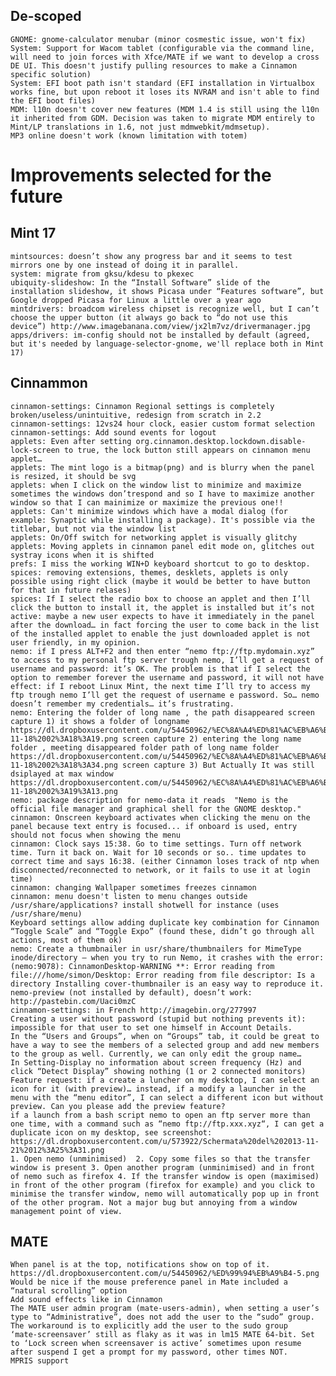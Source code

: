 De-scoped
---------		
	GNOME: gnome-calculator menubar (minor cosmestic issue, won't fix)
	System: Support for Wacom tablet (configurable via the command line, will need to join forces with Xfce/MATE if we want to develop a cross DE UI. This doesn't justify pulling resources to make a Cinnamon specific solution)	
	System: EFI boot path isn't standard (EFI installation in Virtualbox works fine, but upon reboot it loses its NVRAM and isn't able to find the EFI boot files)
	MDM: l10n doesn't cover new features (MDM 1.4 is still using the l10n it inherited from GDM. Decision was taken to migrate MDM entirely to Mint/LP translations in 1.6, not just mdmwebkit/mdmsetup).
	MP3 online doesn't work (known limitation with totem)	

Improvements selected for the future
=====================================

Mint 17
-------
	mintsources: doesn’t show any progress bar and it seems to test mirrors one by one instead of doing it in parallel.
	system: migrate from gksu/kdesu to pkexec
	ubiquity-slideshow: In the “Install Software” slide of the installation slideshow, it shows Picasa under “Features software”, but Google dropped Picasa for Linux a little over a year ago
	mintdrivers: broadcom wireless chipset is recognize well, but I can’t choose the upper button (it always go back to “do not use this device”) http://www.imagebanana.com/view/jx2lm7vz/drivermanager.jpg
	apps/drivers: im-config should not be installed by default (agreed, but it's needed by language-selector-gnome, we'll replace both in Mint 17)	

Cinnammon
---------	
	cinnamon-settings: Cinnamon Regional settings is completely broken/useless/unintuitive, redesign from scratch in 2.2
	cinnamon-settings: 12vs24 hour clock, easier custom format selection
	cinnamon-settings: Add sound events for logout
	applets: Even after setting org.cinnamon.desktop.lockdown.disable-lock-screen to true, the lock button still appears on cinnamon menu applet…
	applets: The mint logo is a bitmap(png) and is blurry when the panel is resized, it should be svg
	applets: when I click on the window list to minimize and maximize sometimes the windows don’trespond and so I have to maximize another window so that I can mainimize or maximize the previous one!!	
	applets: Can't minimize windows which have a modal dialog (for example: Synaptic while installing a package). It's possible via the titlebar, but not via the window list
	applets: On/Off switch for networking applet is visually glitchy
	applets: Moving applets in cinnamon panel edit mode on, glitches out systray icons when it is shifted		
	prefs: I miss the working WIN+D keyboard shortcut to go to desktop.
	spices: removing extensions, themes, desklets, applets is only possible using right click (maybe it would be better to have button for that in future relases)
	spices: If I select the radio box to choose an applet and then I’ll click the button to install it, the applet is installed but it’s not active: maybe a new user expects to have it immediately in the panel after the download… in fact forcing the user to come back in the list of the installed applet to enable the just downloaded applet is not user friendly, in my opinion.
	nemo: if I press ALT+F2 and then enter “nemo ftp://ftp.mydomain.xyz” to access to my personal ftp server trough nemo, I’ll get a request of username and password: it’s OK. The problem is that if I select the option to remember forever the username and password, it will not have effect: if I reboot Linux Mint, the next time I’ll try to access my ftp trough nemo I’ll get the request of username e password. So… nemo doesn’t remember my credentials… it’s frustrating.
	nemo: Entering the folder of long name , the path disappeared screen capture 1) it shows a folder of longname https://dl.dropboxusercontent.com/u/54450962/%EC%8A%A4%ED%81%AC%EB%A6%B0%EC%83%B7%2C%202013-11-18%2002%3A18%3A19.png screen capture 2) entering the long name folder , meeting disappeared folder path of long name folder https://dl.dropboxusercontent.com/u/54450962/%EC%8A%A4%ED%81%AC%EB%A6%B0%EC%83%B7%2C%202013-11-18%2002%3A18%3A34.png screen capture 3) But Actually It was still dsiplayed at max window https://dl.dropboxusercontent.com/u/54450962/%EC%8A%A4%ED%81%AC%EB%A6%B0%EC%83%B7%2C%202013-11-18%2002%3A19%3A13.png	
	nemo: package description for nemo-data it reads  "Nemo is the official file manager and graphical shell for the GNOME desktop."
	cinnamon: Onscreen keyboard activates when clicking the menu on the panel because text entry is focused... if onboard is used, entry should not focus when showing the menu	
	cinnamon: Clock says 15:38. Go to time settings. Turn off network time. Turn it back on. Wait for 10 seconds or so.. time updates to correct time and says 16:38. (either Cinnamon loses track of ntp when disconnected/reconnected to network, or it fails to use it at login time)		
    cinnamon: changing Wallpaper sometimes freezes cinnamon	
	cinnamon: menu doesn't listen to menu changes outside /usr/share/applications? install shotwell for instance (uses /usr/share/menu)
	Keyboard settings allow adding duplicate key combination for Cinnamon “Toggle Scale” and “Toggle Expo” (found these, didn’t go through all actions, most of them ok)
	nemo: Create a thumbnailer in usr/share/thumbnailers for MimeType inode/directory – when you try to run Nemo, it crashes with the error:  (nemo:9078): CinnamonDesktop-WARNING **: Error reading from file:///home/simon/Desktop: Error reading from file descriptor: Is a directory Installing cover-thumbnailer is an easy way to reproduce it.
	nemo-preview (not installed by default), doesn’t work: http://pastebin.com/Uaci0mzC
	cinnamon-settings: in French http://imagebin.org/277997
	Creating a user without password (stupid but nothing prevents it): impossible for that user to set one himself in Account Details.
	In the “Users and Groups”, when on “Groups” tab, it could be great to have a way to see the members of a selected group and add new members to the group as well. Currently, we can only edit the group name…
 	In Setting-Display no information about screen frequency (Hz) and click “Detect Display” showing nothing (1 or 2 connected monitors)
 	Feature request: if a create a luncher on my desktop, I can select an icon for it (with preview)… instead, if a modify a launcher in the menu with the “menu editor”, I can select a different icon but without preview. Can you please add the preview feature?
	if a launch from a bash script nemo to open an ftp server more than one time, with a command such as “nemo ftp://ftp.xxx.xyz“, I can get a duplicate icon on my desktop, see screenshot: https://dl.dropboxusercontent.com/u/573922/Schermata%20del%202013-11-21%2012%3A25%3A31.png 	
	1. Open nemo (unminimised)  2. Copy some files so that the transfer window is present 3. Open another program (unminimised) and in front of nemo such as firefox 4. If the transfer window is open (maximised) in front of the other program (firefox for example) and you click to minimise the transfer window, nemo will automatically pop up in front of the other program. Not a major bug but annoying from a window management point of view.

MATE
----
	When panel is at the top, notifications show on top of it. https://dl.dropboxusercontent.com/u/54450962/%ED%99%94%EB%A9%B4-5.png
	Would be nice if the mouse preference panel in Mate included a “natural scrolling” option
	Add sound effects like in Cinnamon
	The MATE user admin program (mate-users-admin), when setting a user’s type to “Administrative”, does not add the user to the “sudo” group. The workaround is to explicitly add the user to the sudo group
	‘mate-screensaver’ still as flaky as it was in lm15 MATE 64-bit. Set to ‘Lock screen when screensaver is active’ sometimes upon resume after suspend I get a prompt for my password, other times NOT.
	MPRIS support